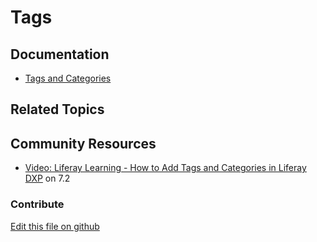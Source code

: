 # Tags

## Documentation

* [Tags and Categories](https://learn.liferay.com/dxp/latest/en/content-authoring-and-management/tags-and-categories.html)

## Related Topics


## Community Resources

* [Video: Liferay Learning - How to Add Tags and Categories in Liferay DXP](https://www.youtube.com/watch?v=fBRbQ2IRpo4) on 7.2

### Contribute

[Edit this file on github](https://github.com/olafk/controlpanel-documentation-docs/blob/master/md/74en/com_liferay_asset_tags_admin_web_portlet_AssetTagsAdminPortlet.md)
